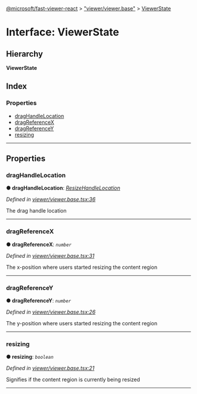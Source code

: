 [@microsoft/fast-viewer-react](../README.md) > ["viewer/viewer.base"](../modules/_viewer_viewer_base_.md) > [ViewerState](../interfaces/_viewer_viewer_base_.viewerstate.md)

# Interface: ViewerState

## Hierarchy

**ViewerState**

## Index

### Properties

* [dragHandleLocation](_viewer_viewer_base_.viewerstate.md#draghandlelocation)
* [dragReferenceX](_viewer_viewer_base_.viewerstate.md#dragreferencex)
* [dragReferenceY](_viewer_viewer_base_.viewerstate.md#dragreferencey)
* [resizing](_viewer_viewer_base_.viewerstate.md#resizing)

---

## Properties

<a id="draghandlelocation"></a>

###  dragHandleLocation

**● dragHandleLocation**: *[ResizeHandleLocation](../enums/_viewer_viewer_props_.resizehandlelocation.md)*

*Defined in [viewer/viewer.base.tsx:36](https://github.com/Microsoft/fast-dna/blob/164dd3ca/packages/fast-viewer-react/src/viewer/viewer.base.tsx#L36)*

The drag handle location

___
<a id="dragreferencex"></a>

###  dragReferenceX

**● dragReferenceX**: *`number`*

*Defined in [viewer/viewer.base.tsx:31](https://github.com/Microsoft/fast-dna/blob/164dd3ca/packages/fast-viewer-react/src/viewer/viewer.base.tsx#L31)*

The x-position where users started resizing the content region

___
<a id="dragreferencey"></a>

###  dragReferenceY

**● dragReferenceY**: *`number`*

*Defined in [viewer/viewer.base.tsx:26](https://github.com/Microsoft/fast-dna/blob/164dd3ca/packages/fast-viewer-react/src/viewer/viewer.base.tsx#L26)*

The y-position where users started resizing the content region

___
<a id="resizing"></a>

###  resizing

**● resizing**: *`boolean`*

*Defined in [viewer/viewer.base.tsx:21](https://github.com/Microsoft/fast-dna/blob/164dd3ca/packages/fast-viewer-react/src/viewer/viewer.base.tsx#L21)*

Signifies if the content region is currently being resized

___

